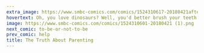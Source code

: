 ```yaml
---
extra_image: https://www.smbc-comics.com/comics/1524310617-20180421after (1).png
hovertext: Oh, you love dinosaurs? Well, you'd better brush your teeth or T. Rex will TURN ON YOU.
image: https://www.smbc-comics.com/comics/1524310601-20180421 (1).png
next_comic: to-be-or-not-to-be
prev_comic: help
title: The Truth About Parenting
---
```


